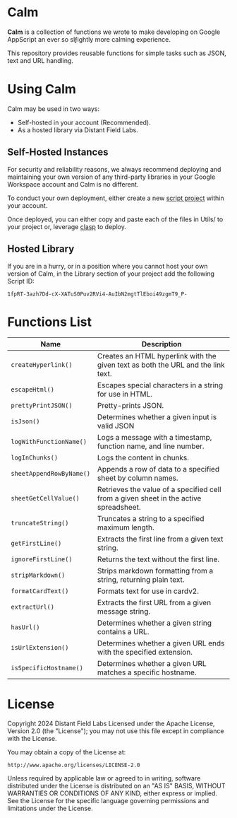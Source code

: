 # Calm

**Calm** is a collection of functions we wrote to make developing on Google AppScript an ever so slƒightly more calming experience. 

This repository provides reusable functions for simple tasks such as JSON, text and URL handling. 


# Using Calm 

Calm may be used in two ways: 

* Self-hosted in your account (Recommended).
* As a hosted library via Distant Field Labs. 

## Self-Hosted Instances 

For security and reliability reasons, we always recommend  deploying and maintaining your own version of any third-party libraries in your Google Workspace account and Calm is no different. 

To conduct your own deployment, either create a new [script project](https://developers.google.com/apps-script/guides/projects) within your account. 

Once deployed, you can either copy and paste each of the files in Utils/ to your project or, leverage [clasp](https://developers.google.com/apps-script/guides/clasp) to deploy. 

## Hosted Library

If you are in a hurry, or in a position where you cannot host your own version of Calm, in the Library section of your project add the following Script ID: 

`1fpRT-3azh7Dd-cX-XATuS0Puv2RVi4-AuIbN2mgtTlEboi49zgmT9_P-`



# Functions List

| Name        | Description                           |
|-------------|---------------------------------------|
| `createHyperlink()` | Creates an HTML hyperlink with the given text as both the URL and the link text.|
| `escapeHtml()` | Escapes special characters in a string for use in HTML.|
| `prettyPrintJSON()` |Pretty-prints JSON. |
| `isJson()` | Determines whether a given input is valid JSON|
| `logWithFunctionName()`  | Logs a message with a timestamp, function name, and line number. |
| `logInChunks()`  | Logs the content in chunks. |
| `sheetAppendRowByName()` | Appends a row of data to a specified sheet by column names. |
| `sheetGetCellValue()`  | Retrieves the value of a specified cell from a given sheet in the active spreadsheet. |
| `truncateString()`  | Truncates a string to a specified maximum length. |
| `getFirstLine()`  | Extracts the first line from a given text string. |
| `ignoreFirstLine()`  | Returns the text without the first line. |
| `stripMarkdown()`  | Strips markdown formatting from a string, returning plain text. |
| `formatCardText()`  | Formats text for use in cardv2. |
| `extractUrl()`  | Extracts the first URL from a given message string. |
| `hasUrl()`  | Determines whether a given string contains a URL. |
| `isUrlExtension()`  | Determines whether a given URL ends with the specified extension. |
| `isSpecificHostname()`  | Determines whether a given URL matches a specific hostname. |


# License 
Copyright 2024 Distant Field Labs
Licensed under the Apache License, Version 2.0 (the "License"); you may not use this file except in compliance with the License.

You may obtain a copy of the License at:

    http://www.apache.org/licenses/LICENSE-2.0

Unless required by applicable law or agreed to in writing, software distributed under the License is distributed on an "AS IS" BASIS, WITHOUT WARRANTIES OR CONDITIONS OF ANY KIND, either express or implied. See the License for the specific language governing permissions and limitations under the License.

